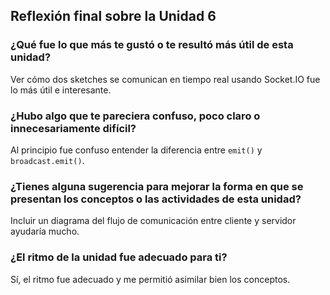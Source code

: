 ## Reflexión final sobre la Unidad 6

### ¿Qué fue lo que más te gustó o te resultó más útil de esta unidad?
Ver cómo dos sketches se comunican en tiempo real usando Socket.IO fue lo más útil e interesante.

### ¿Hubo algo que te pareciera confuso, poco claro o innecesariamente difícil?
Al principio fue confuso entender la diferencia entre `emit()` y `broadcast.emit()`.

### ¿Tienes alguna sugerencia para mejorar la forma en que se presentan los conceptos o las actividades de esta unidad?
Incluir un diagrama del flujo de comunicación entre cliente y servidor ayudaría mucho.

### ¿El ritmo de la unidad fue adecuado para ti?
Sí, el ritmo fue adecuado y me permitió asimilar bien los conceptos.
